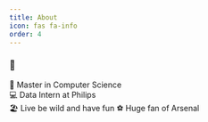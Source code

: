 ```yaml
---
title: About
icon: fas fa-info
order: 4
---
```

### 👋

  🏫  Master in Computer Science <br/>
  💻  Data Intern at Philips <br/>
  🏖️  Live be wild and have fun
  ⚽  Huge fan of Arsenal

